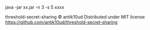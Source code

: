java -jar xx.jar -n 3 -s 5 xxxx

threshold-secret-sharing © antik10ud
Distributed under MIT license
https://github.com/antik10ud/threshold-secret-sharing